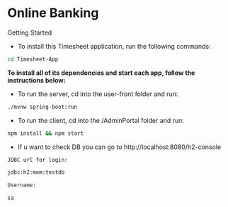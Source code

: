 # Online Banking

Getting Started

* To install this Timesheet application, run the following commands:
```bash
cd Timesheet-App
```
**To install all of its dependencies and start each app, follow the instructions below:**

* To run the server, cd into the user-front folder and run:
```bash
./mvnw spring-boot:run
```
* To run the client, cd into the /AdminPortal folder and run:
```bash
npm install && npm start
```
* If u want to check DB you can go to http://localhost:8080/h2-console
```bash
JDBC url for login:

jdbc:h2:mem:testdb

Username:

sa
```


